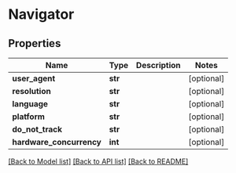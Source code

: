 # Navigator

## Properties
Name | Type | Description | Notes
------------ | ------------- | ------------- | -------------
**user_agent** | **str** |  | [optional] 
**resolution** | **str** |  | [optional] 
**language** | **str** |  | [optional] 
**platform** | **str** |  | [optional] 
**do_not_track** | **str** |  | [optional] 
**hardware_concurrency** | **int** |  | [optional] 

[[Back to Model list]](../README.md#documentation-for-models) [[Back to API list]](../README.md#documentation-for-api-endpoints) [[Back to README]](../README.md)



